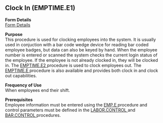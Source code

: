 ##  Clock In (EMPTIME.E1)

<PageHeader />

**Form Details**  
[ Form Details ](EMPTIME-E1-1/README.md)   

**Purpose**  
This procedure is used for clocking employees into the system. It is usually used in conjuction with a bar code wedge device for reading bar coded employee badges, but data can also be keyed by hand. When the employee number is entered or scanned the system checks the current login status of the employee. If the employee is not already clocked in, they will be clocked in. The [ EMPTIME.E2 ](../EMPTIME-E2/README.md) procedure is used to clock employees out. The [ EMPTIME.E ](../EMPTIME-E/README.md) procedure is also available and provides both clock in and clock out capabilities. 

**Frequency of Use**  
When employees end their shift.

**Prerequisites**  
Employee information must be entered using the [ EMP.E ](../EMP-E/README.md) procedure and control parameters must be defined in the [ LABOR.CONTROL ](../LABOR-CONTROL/README.md) and [ BAR.CONTROL ](../BAR-CONTROL/README.md) procedures. 

<badge text= "Version 8.10.57" vertical="middle" />

<PageFooter />
